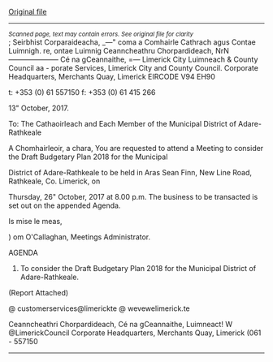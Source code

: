 [Original file](https://www.limerick.ie/sites/default/files/media/documents/2017-10/Agenda%20-%20Draft%20Budgetary%20Plan%202018%20for%20the%20Municipal%20District%20of%20Adare-Rathkeale%20-%2026th%20October%202017.pdf)

---
*<small>Scanned page, text may contain errors. See original file for clarity</small>*  
; Seirbhist Corparaideacha,
_—" coma a Comhairle Cathrach agus Contae Luimnigh.
re, ontae Luimnig Ceanncheathru Chorpardideach,
NrN ——————— Cé na gCeannaithe,
=— Limerick City Luimneach
& County Council aa -
porate Services,
Limerick City and County Council.
Corporate Headquarters,
Merchants Quay,
Limerick
EIRCODE V94 EH90

t: +353 (0) 61 557150
f: +353 (0) 61 415 266

13" October, 2017.

To: The Cathaoirleach and Each Member of the Municipal District of Adare-Rathkeale

A Chomhairleoir, a chara,
You are requested to attend a Meeting to consider the Draft Budgetary Plan 2018 for the Municipal

District of Adare-Rathkeale to be held in Aras Sean Finn, New Line Road, Rathkeale, Co. Limerick, on

Thursday, 26" October, 2017 at 8.00 p.m. The business to be transacted is set out on the
appended Agenda.

Is mise le meas,

)
om O'Callaghan,
Meetings Administrator.

AGENDA

1. To consider the Draft Budgetary Plan 2018 for the Municipal District of Adare-Rathkeale.

(Report Attached)

@ customerservices@limerickte
@ wevewelimerick.te

Ceanncheathri Chorpardideach, Cé na gCeannaithe, Luimneact! W @LimerickCouncil
Corporate Headquarters, Merchants Quay, Limerick (061 - 557150


---
